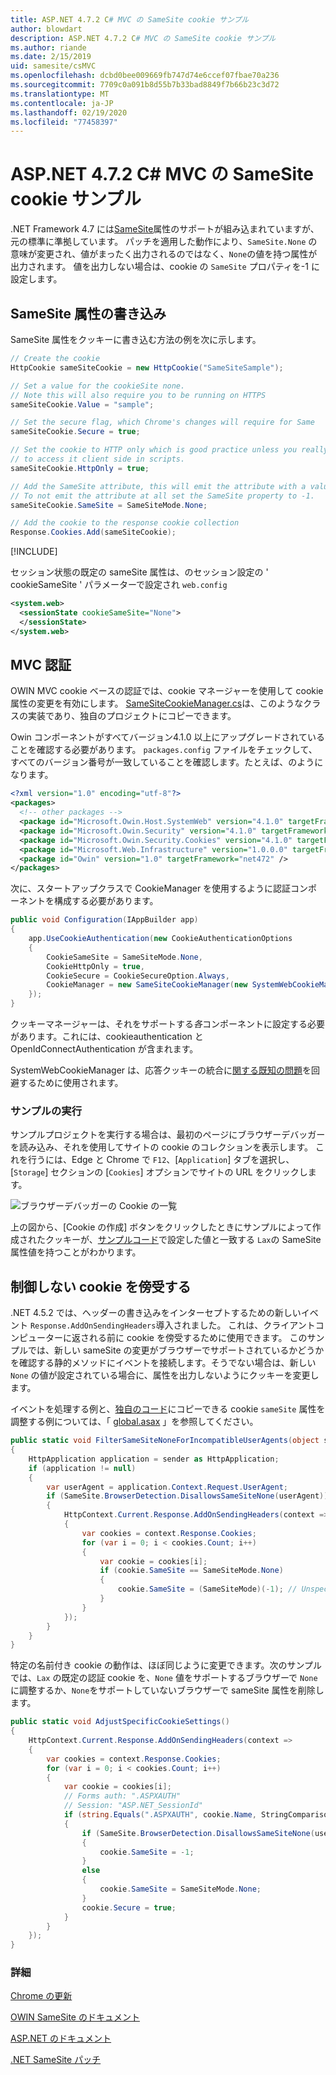 ```yaml
---
title: ASP.NET 4.7.2 C# MVC の SameSite cookie サンプル
author: blowdart
description: ASP.NET 4.7.2 C# MVC の SameSite cookie サンプル
ms.author: riande
ms.date: 2/15/2019
uid: samesite/csMVC
ms.openlocfilehash: dcbd0bee009669fb747d74e6ccef07fbae70a236
ms.sourcegitcommit: 7709c0a091b8d55b7b33bad8849f7b66b23c3d72
ms.translationtype: MT
ms.contentlocale: ja-JP
ms.lasthandoff: 02/19/2020
ms.locfileid: "77458397"
---
```

# <a name="samesite-cookie-sample-for-aspnet-472-c-mvc"></a>ASP.NET 4.7.2 C# MVC の SameSite cookie サンプル

.NET Framework 4.7 には[SameSite](https://www.owasp.org/index.php/SameSite)属性のサポートが組み込まれていますが、元の標準に準拠しています。
パッチを適用した動作により、`SameSite.None` の意味が変更され、値がまったく出力されるのではなく、`None`の値を持つ属性が出力されます。 値を出力しない場合は、cookie の `SameSite` プロパティを-1 に設定します。

## <a name="sampleCode"></a>SameSite 属性の書き込み

SameSite 属性をクッキーに書き込む方法の例を次に示します。

```c#
// Create the cookie
HttpCookie sameSiteCookie = new HttpCookie("SameSiteSample");

// Set a value for the cookieSite none.
// Note this will also require you to be running on HTTPS
sameSiteCookie.Value = "sample";

// Set the secure flag, which Chrome's changes will require for Same
sameSiteCookie.Secure = true;

// Set the cookie to HTTP only which is good practice unless you really do need
// to access it client side in scripts.
sameSiteCookie.HttpOnly = true;

// Add the SameSite attribute, this will emit the attribute with a value of none.
// To not emit the attribute at all set the SameSite property to -1.
sameSiteCookie.SameSite = SameSiteMode.None;

// Add the cookie to the response cookie collection
Response.Cookies.Add(sameSiteCookie);
```

[!INCLUDE[](~/includes/MTcomments.md)]

セッション状態の既定の sameSite 属性は、のセッション設定の ' cookieSameSite ' パラメーターで設定され `web.config`

```xml
<system.web>
  <sessionState cookieSameSite="None">     
  </sessionState>
</system.web>
```

## <a name="mvc-authentication"></a>MVC 認証

OWIN MVC cookie ベースの認証では、cookie マネージャーを使用して cookie 属性の変更を有効にします。 [SameSiteCookieManager.cs](https://github.com/blowdart/AspNetSameSiteSamples/blob/master/AspNet472CSharpMVC5/SameSiteCookieManager.cs)は、このようなクラスの実装であり、独自のプロジェクトにコピーできます。 

Owin コンポーネントがすべてバージョン4.1.0 以上にアップグレードされていることを確認する必要があります。 `packages.config` ファイルをチェックして、すべてのバージョン番号が一致していることを確認します。たとえば、のようになります。

```xml
<?xml version="1.0" encoding="utf-8"?>
<packages>
  <!-- other packages -->
  <package id="Microsoft.Owin.Host.SystemWeb" version="4.1.0" targetFramework="net472" />
  <package id="Microsoft.Owin.Security" version="4.1.0" targetFramework="net472" />
  <package id="Microsoft.Owin.Security.Cookies" version="4.1.0" targetFramework="net472" />
  <package id="Microsoft.Web.Infrastructure" version="1.0.0.0" targetFramework="net472" />
  <package id="Owin" version="1.0" targetFramework="net472" />
</packages>
```

次に、スタートアップクラスで CookieManager を使用するように認証コンポーネントを構成する必要があります。

```c#
public void Configuration(IAppBuilder app)
{
    app.UseCookieAuthentication(new CookieAuthenticationOptions
    {
        CookieSameSite = SameSiteMode.None,
        CookieHttpOnly = true,
        CookieSecure = CookieSecureOption.Always,
        CookieManager = new SameSiteCookieManager(new SystemWebCookieManager())
    });
}
```

クッキーマネージャーは、それをサポートする*各*コンポーネントに設定する必要があります。これには、cookieauthentication と OpenIdConnectAuthentication が含まれます。

SystemWebCookieManager は、応答クッキーの統合に[関する既知の問題](https://github.com/aspnet/AspNetKatana/wiki/System.Web-response-cookie-integration-issues)を回避するために使用されます。

### <a name="running-the-sample"></a>サンプルの実行

サンプルプロジェクトを実行する場合は、最初のページにブラウザーデバッガーを読み込み、それを使用してサイトの cookie のコレクションを表示します。
これを行うには、Edge と Chrome で `F12`、[`Application`] タブを選択し、[`Storage`] セクションの [`Cookies`] オプションでサイトの URL をクリックします。

![ブラウザーデバッガーの Cookie の一覧](sample/img/BrowserDebugger.png)

上の図から、[Cookie の作成] ボタンをクリックしたときにサンプルによって作成されたクッキーが、[サンプルコード](#sampleCode)で設定した値と一致する `Lax`の SameSite 属性値を持つことがわかります。

## <a name="interception"></a>制御しない cookie を傍受する

.NET 4.5.2 では、ヘッダーの書き込みをインターセプトするための新しいイベント `Response.AddOnSendingHeaders`導入されました。 これは、クライアントコンピューターに返される前に cookie を傍受するために使用できます。 このサンプルでは、新しい sameSite の変更がブラウザーでサポートされているかどうかを確認する静的メソッドにイベントを接続します。そうでない場合は、新しい `None` の値が設定されている場合に、属性を出力しないようにクッキーを変更します。

イベントを処理する例と、[独自のコード](https://github.com/blowdart/AspNetSameSiteSamples/blob/master/AspNet472CSharpMVC5/SameSiteCookieRewriter.cs)にコピーできる cookie `sameSite` 属性を調整する例については、「 [global.asax](https://github.com/blowdart/AspNetSameSiteSamples/blob/master/AspNet472CSharpMVC5/Global.asax.cs) 」を参照してください。

```c#
public static void FilterSameSiteNoneForIncompatibleUserAgents(object sender)
{
    HttpApplication application = sender as HttpApplication;
    if (application != null)
    {
        var userAgent = application.Context.Request.UserAgent;
        if (SameSite.BrowserDetection.DisallowsSameSiteNone(userAgent))
        {
            HttpContext.Current.Response.AddOnSendingHeaders(context =>
            {
                var cookies = context.Response.Cookies;
                for (var i = 0; i < cookies.Count; i++)
                {
                    var cookie = cookies[i];
                    if (cookie.SameSite == SameSiteMode.None)
                    {
                        cookie.SameSite = (SameSiteMode)(-1); // Unspecified
                    }
                }
            });
        }
    }
}
```

特定の名前付き cookie の動作は、ほぼ同じように変更できます。次のサンプルでは、`Lax` の既定の認証 cookie を、`None` 値をサポートするブラウザーで `None` に調整するか、`None`をサポートしていないブラウザーで sameSite 属性を削除します。

```c#
public static void AdjustSpecificCookieSettings()
{
    HttpContext.Current.Response.AddOnSendingHeaders(context =>
    {
        var cookies = context.Response.Cookies;
        for (var i = 0; i < cookies.Count; i++)
        {
            var cookie = cookies[i]; 
            // Forms auth: ".ASPXAUTH"
            // Session: "ASP.NET_SessionId"
            if (string.Equals(".ASPXAUTH", cookie.Name, StringComparison.Ordinal))
            { 
                if (SameSite.BrowserDetection.DisallowsSameSiteNone(userAgent))
                {
                    cookie.SameSite = -1;
                }
                else
                {
                    cookie.SameSite = SameSiteMode.None;
                }
                cookie.Secure = true;
            }
        }
    });
}
```

### <a name="more-information"></a>詳細
 
[Chrome の更新](https://www.chromium.org/updates/same-site)

[OWIN SameSite のドキュメント](/aspnet/samesite/owin-samesite)

[ASP.NET のドキュメント](/aspnet/samesite/system-web-samesite)

[.NET SameSite パッチ](/aspnet/samesite/kbs-samesite)